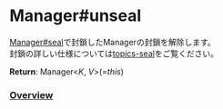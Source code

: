 # Manager#unseal
[Manager#seal](https://github.com/Mametaro-discord/DataManager/blob/docs/Manager/methods/seal.md)で封鎖したManagerの封鎖を解除します。  
封鎖の詳しい仕様については[topics-seal](https://github.com/Mametaro-discord/DataManager/blob/docs/Manager/topics/seal.md)をご覧ください。  
  
**Return**: Manager\<*K*, *V*\>(=*this*)  
  
### [Overview](https://github.com/Mametaro-discord/DataManager/blob/docs/Manager/overview.md)